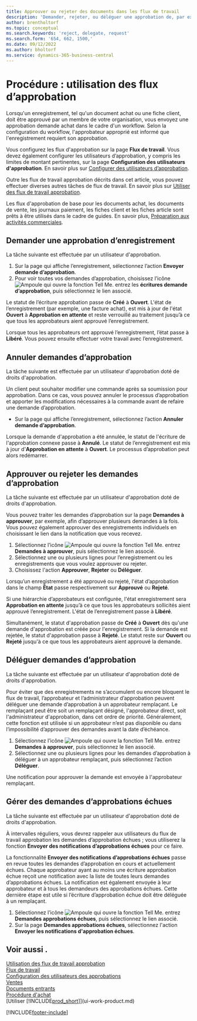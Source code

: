 ```yaml
---
title: Approuver ou rejeter des documents dans les flux de travail
description: 'Demander, rejeter, ou déléguer une approbation de, par exemple, un document achat ou vente, dans le cadre d''un flux de travail.'
author: brentholtorf
ms.topic: conceptual
ms.search.keywords: 'reject, delegate, request'
ms.search.form: '654, 662, 1500,'
ms.date: 09/12/2022
ms.author: bholtorf
ms.service: dynamics-365-business-central
---
```

# <a name="how-to-use-approval-workflows"></a>Procédure : utilisation des flux d’approbation

Lorsqu'un enregistrement, tel qu'un document achat ou une fiche client, doit être approuvé par un membre de votre organisation, vous envoyez une approbation demande achat dans le cadre d'un workflow. Selon la configuration du workflow, l'approbateur approprié est informé que l'enregistrement requiert son approbation.

Vous configurez les flux d'approbation sur la page **Flux de travail**. Vous devez également configurer les utilisateurs d’approbation, y compris les limites de montant pertinentes, sur la page **Configuration des utilisateurs d'approbation**. En savoir plus sur [Configurer des utilisateurs d’approbation](across-set-up-workflows.md).  

Outre les flux de travail approbation décrits dans cet article, vous pouvez effectuer diverses autres tâches de flux de travail. En savoir plus sur [Utiliser des flux de travail approbation](across-use-workflows.md).

Les flux d'approbation de base pour les documents achat, les documents de vente, les journaux paiement, les fiches client et les fiches article sont prêts à être utilisés dans le cadre de guides. En savoir plus, [Préparation aux activités commerciales](ui-get-ready-business.md).

## <a name="request-a-record-approval"></a>Demander une approbation d’enregistrement

La tâche suivante est effectuée par un utilisateur d'approbation.

1. Sur la page qui affiche l’enregistrement, sélectionnez l’action **Envoyer demande d’approbation**.
2. Pour voir toutes vos demandes d’approbation, choisissez l’icône ![Ampoule qui ouvre la fonction Tell Me.](media/ui-search/search_small.png "Dites-moi ce que vous voulez faire") entrez les **écritures demande d’approbation**, puis sélectionnez le lien associé.  

Le statut de l’écriture approbation passe de **Créé** à **Ouvert**. L'état de l’enregistrement (par exemple, une facture achat), est mis à jour de l'état **Ouvert** à **Approbation en attente** et reste verrouillé au traitement jusqu’à ce que tous les approbateurs aient approuvé l’enregistrement.

Lorsque tous les approbateurs ont approuvé l’enregistrement, l’état passe à **Libéré**. Vous pouvez ensuite effectuer votre travail avec l’enregistrement.

## <a name="cancel-approval-requests"></a>Annuler demandes d’approbation

La tâche suivante est effectuée par un utilisateur d'approbation doté de droits d'approbation.

Un client peut souhaiter modifier une commande après sa soumission pour approbation. Dans ce cas, vous pouvez annuler le processus d’approbation et apporter les modifications nécessaires à la commande avant de refaire une demande d’approbation.

- Sur la page qui affiche l’enregistrement, sélectionnez l’action **Annuler demande d’approbation**.

Lorsque la demande d'approbation a été annulée, le statut de l'écriture de l'approbation connexe passe à **Annulé**. Le statut de l’enregistrement est mis à jour d'**Approbation en attente** à **Ouvert**. Le processus d’approbation peut alors redémarrer.

## <a name="approve-or-reject-approval-requests"></a>Approuver ou rejeter les demandes d’approbation

La tâche suivante est effectuée par un utilisateur d'approbation doté de droits d'approbation.

Vous pouvez traiter les demandes d’approbation sur la page **Demandes à approuver**, par exemple, afin d’approuver plusieurs demandes à la fois. Vous pouvez également approuver des enregistrements individuels en choisissant le lien dans la notification que vous recevez.

1. Sélectionnez l’icône ![Ampoule qui ouvre la fonction Tell Me.](media/ui-search/search_small.png "Dites-moi ce que vous voulez faire") entrez **Demandes à approuver**, puis sélectionnez le lien associé.
2. Sélectionnez une ou plusieurs lignes pour l’enregistrement ou les enregistrements que vous voulez approuver ou rejeter.
3. Choisissez l'action **Approuver**, **Rejeter** ou **Déléguer**.

Lorsqu’un enregistrement a été approuvé ou rejeté, l'état d’approbation dans le champ **État** passe respectivement sur **Approuvé** ou **Rejeté**.

Si une hiérarchie d’approbateurs est configurée, l'état enregistrement sera **Approbation en attente** jusqu’à ce que tous les approbateurs sollicités aient approuvé l’enregistrement. L'état de l’enregistrement passe à **Libéré**.

Simultanément, le statut d'approbation passe de **Créé** à **Ouvert** dès qu'une demande d'approbation est créée pour l'enregistrement. Si la demande est rejetée, le statut d'approbation passe à **Rejeté**. Le statut reste sur **Ouvert** ou **Rejeté** jusqu'à ce que tous les approbateurs aient approuvé la demande.

## <a name="delegate-approval-requests"></a>Déléguer demandes d’approbation

La tâche suivante est effectuée par un utilisateur d'approbation doté de droits d'approbation.

Pour éviter que des enregistrements ne s’accumulent ou encore bloquent le flux de travail, l’approbateur et l’administrateur d’approbation peuvent déléguer une demande d’approbation à un approbateur remplaçant. Le remplaçant peut être soit un remplaçant désigné, l'approbateur direct, soit l'administrateur d'approbation, dans cet ordre de priorité. Généralement, cette fonction est utilisée si un approbateur n’est pas disponible ou dans l’impossibilité d’approuver des demandes avant la date d’échéance.

1. Sélectionnez l’icône ![Ampoule qui ouvre la fonction Tell Me.](media/ui-search/search_small.png "Dites-moi ce que vous voulez faire") entrez **Demandes à approuver**, puis sélectionnez le lien associé.
2. Sélectionnez une ou plusieurs lignes pour les demandes d’approbation à déléguer à un approbateur remplaçant, puis sélectionnez l’action **Déléguer**.

Une notification pour approuver la demande est envoyée à l'approbateur remplaçant.

## <a name="manage-overdue-approval-requests"></a>Gérer des demandes d’approbations échues

La tâche suivante est effectuée par un utilisateur d'approbation doté de droits d'approbation.

À intervalles réguliers, vous devrez rappeler aux utilisateurs du flux de travail approbation les demandes d’approbation échues ; vous utiliserez la fonction **Envoyer des notifications d’approbations échues** pour ce faire.

La fonctionnalité **Envoyer des notifications d’approbations échues** passe en revue toutes les demandes d’approbation en cours et actuellement échues. Chaque approbateur ayant au moins une écriture approbation échue reçoit une notification avec la liste de toutes leurs demandes d’approbations échues. La notification est également envoyée à leur approbateur et à tous les demandeurs des approbations échues. Cette dernière étape est utile si l’écriture d’approbation échue doit être déléguée à un remplaçant.

1. Sélectionnez l’icône ![Ampoule qui ouvre la fonction Tell Me.](media/ui-search/search_small.png "Dites-moi ce que vous voulez faire") entrez **Demandes approbations échues**, puis sélectionnez le lien associé.
2. Sur la page **Demandes approbations échues**, sélectionnez l'action **Envoyer les notifications d'approbation échues**.

## <a name="see-also"></a>Voir aussi .

[Utilisation des flux de travail approbation](across-use-workflows.md)  
[Flux de travail](across-workflow.md)  
[Configuration des utilisateurs des approbations](across-how-to-set-up-approval-users.md)  
[Ventes](sales-manage-sales.md)  
[Documents entrants](across-income-documents.md)  
[Procédure d'achat](purchasing-manage-purchasing.md)  
[Utiliser [!INCLUDE[prod_short](includes/prod_short.md)]](ui-work-product.md)  

[!INCLUDE[footer-include](includes/footer-banner.md)]
